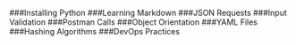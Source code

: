 ###Installing Python
###Learning Markdown
###JSON Requests
###Input Validation
###Postman Calls
###Object Orientation
###YAML Files
###Hashing Algorithms
###DevOps Practices